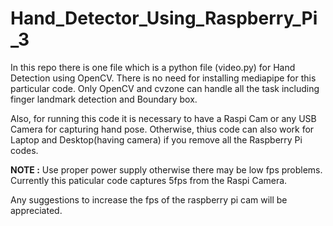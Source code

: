 # Hand_Detector_Using_Raspberry_Pi_3

In this repo there is one file which is a python file (video.py) for Hand Detection using OpenCV. There is no need for installing mediapipe for this particular code. Only OpenCV and cvzone can handle all the task including finger landmark detection and Boundary box. 

Also, for running this code it is necessary to have a Raspi Cam or any USB Camera for capturing hand pose. Otherwise, thius code can also work for Laptop and Desktop(having camera) if you remove all the Raspberry Pi codes.

**NOTE :** Use proper power supply otherwise there may be low fps problems. Currently this paticular code captures 5fps from the Raspi Camera.

Any suggestions to increase the fps of the raspberry pi cam will be appreciated.
